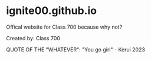 # ignite00.github.io
Offical website for Class 700 because why not?

Created by:
Class 700































































QUOTE OF THE "WHATEVER": "You go girl" - Kerui 2023
